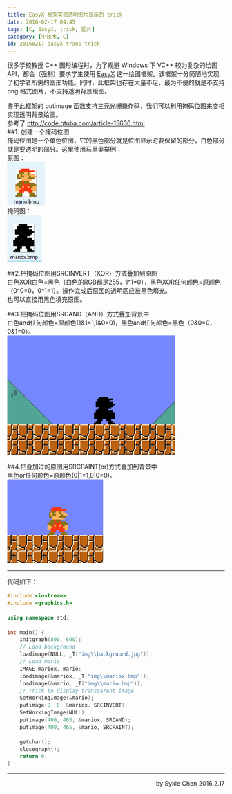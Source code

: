 ```yaml
---
title: EasyX 框架实现透明图片显示的 trick
date: 2016-02-17 04:45
tags: [C, EasyX, trick, 图片]
category: [小技术, C]
id: 20160217-easyx-trans-trick
---
```

很多学校教授 C++ 图形编程时，为了规避 Windows 下 VC++ 较为复杂的绘图 API，都会（强制）要求学生使用 [EasyX](http://easyx.cn/) 这一绘图框架。该框架十分简陋地实现了初学者所需的图形功能。同时，此框架也存在大量不足，最为不便的就是不支持 png 格式图片，不支持透明背景绘图。  
<!-- more -->
鉴于此框架的 putimage 函数支持三元光栅操作码，我们可以利用掩码位图来变相实现透明背景绘图。  
参考了 http://code.qtuba.com/article-15636.html  
##1. 创建一个掩码位图  
掩码位图是一个单色位图，它的黑色部分就是位图显示时要保留的部分，白色部分就是要透明的部分。这里使用马里奥举例：  
原图：  
![](/blogimg/20160217-easyx-trans-trick/1.png)  
掩码图：  
![](/blogimg/20160217-easyx-trans-trick/2.png)  

##2.把掩码位图用SRCINVERT（XOR）方式叠加到原图  
白色XOR白色=黑色（白色的RGB都是255，1^1=0），黑色XOR任何颜色=原颜色（0^0=0，0^1=1）。操作完成后原图的透明区应被黑色填充。  
也可以直接用黑色填充原图。  

##3.把掩码位图用SRCAND（AND）方式叠加背景中  
白色and任何颜色=原颜色(1&1=1,1&0=0)，黑色and任何颜色=黑色（0&0=0，0&1=0）。  
![](/blogimg/20160217-easyx-trans-trick/3.png)  

##4.把叠加过的原图用SRCPAINT(or)方式叠加到背景中  
黑色or任何颜色=原颜色(0|1=1,0|0=0)。  
![](/blogimg/20160217-easyx-trans-trick/4.png)  
  
---
代码如下：
```cpp
#include <iostream>
#include <graphics.h>

using namespace std;

int main() {
	initgraph(800, 600);
	// Load background
	loadimage(NULL, _T("img\\background.jpg"));
	// Load mario
	IMAGE mariox, mario;
	loadimage(&mariox, _T("img\\mariox.bmp"));
	loadimage(&mario, _T("img\\mario.bmp"));
	// Trick to display transparent image
	SetWorkingImage(&mario);
	putimage(0, 0, &mariox, SRCINVERT);
	SetWorkingImage(NULL);
	putimage(400, 465, &mariox, SRCAND);
	putimage(400, 465, &mario, SRCPAINT);

	getchar();
	closegraph();
	return 0;
}
```

---

<p align = right>
by Sykie Chen
2016.2.17
</p>